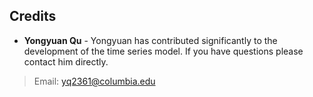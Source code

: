 ## Credits

- **Yongyuan Qu** - Yongyuan has contributed significantly to the development of the time series model. If you have questions please contact him directly.
> Email: yq2361@columbia.edu
